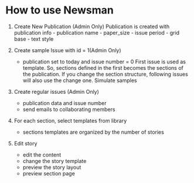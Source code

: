 
# How to use Newsman

1. Create New Publication (Admin Only)
	Publication is created with publication info
		- publication name
		- paper_size
		- issue period
		- grid base
		- text style
		
1. Create sample Issue with id = 1(Admin Only)
	- publication set to today and issue number = 0
	First issue is used as template.
	So, sections defined in the first becomes the sections of the publication.
	If you change the section structure, following issues will also use the change one.
	Simulate samples

1. Create regular issues (Admin Only)
	- publication data and issue number
	- send emails to collaborating members
		
1. For each section, select templates from library
	- sections templates are organized by the number of stories

1. Edit story 
	- edit the content 
	- change the story template
	- preview the story layout
	- preview section page
		